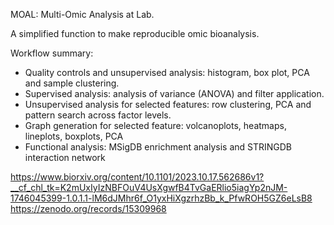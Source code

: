 MOAL: Multi-Omic Analysis at Lab.

A simplified function to make reproducible omic bioanalysis.

Workflow summary:
 - Quality controls and unsupervised analysis: histogram, box plot, PCA and sample clustering.
 - Supervised analysis: analysis of variance (ANOVA) and filter application.
 - Unsupervised analysis for selected features: row clustering, PCA and pattern search across factor levels.
 - Graph generation for selected feature: volcanoplots, heatmaps, lineplots, boxplots, PCA
 - Functional analysis: MSigDB enrichment analysis and STRINGDB interaction network

https://www.biorxiv.org/content/10.1101/2023.10.17.562686v1?__cf_chl_tk=K2mUxIyIzNBFOuV4UsXgwfB4TvGaERlio5iagYp2nJM-1746045399-1.0.1.1-lM6dJMhr6f_O1yxHiXgzrhzBb_k_PfwROH5GZ6eLsB8
https://zenodo.org/records/15309968
